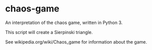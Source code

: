 # chaos-game
An interpretation of the chaos game, written in Python 3.

This script will create a Sierpinski triangle.

See wikipedia.org/wiki/Chaos_game for information about the game.
